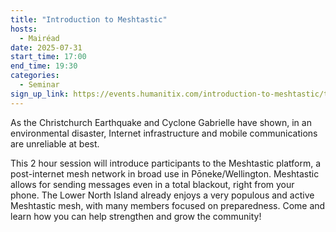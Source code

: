 ```yaml
---
title: "Introduction to Meshtastic"
hosts:
  - Mairéad
date: 2025-07-31
start_time: 17:00
end_time: 19:30
categories:
  - Seminar
sign_up_link: https://events.humanitix.com/introduction-to-meshtastic/tickets
---
```


As the Christchurch Earthquake and Cyclone Gabrielle have shown, in an
environmental disaster, Internet infrastructure and mobile communications are
unreliable at best.

This 2 hour session will introduce participants to the Meshtastic platform, a
post-internet mesh network in broad use in Pōneke/Wellington. Meshtastic allows
for sending messages even in a total blackout, right from your phone. The Lower
North Island already enjoys a very populous and active Meshtastic mesh, with
many members focused on preparedness. Come and learn how you can help strengthen
and grow the community! 
